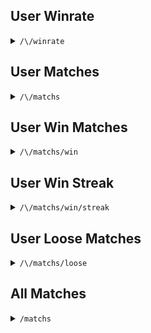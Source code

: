 ## User Winrate

<details>
<summary>
<code>/\<str:user\>/winrate</code>
</summary>

### Entrypoint

`GET /\<user\>/winrate`

### Parameters

- `user`: The username for which winrate is to be calculated.

### Returns

- A JSON response containing the winrate of the specified user.

#### Success

If the request is successful, the server responds with a JSON object containing the winrate of the user and a `200 OK` HTTP status code.

#### Errors

- **User Existence Check**: It checks if the provided user exists. If the user does not exist, it returns a `404 Not Found` response with an error message.

### Notes

- This function is decorated with `@require_http_methods(["GET"])` to ensure that it only accepts GET requests.
- The winrate is calculated based on the number of matches won and lost by the user.
- If there are no matches lost, the winrate is considered as 100%.
- If there are no matches won, the winrate is considered as 0%.
- The winrate is calculated as the ratio of matches won to matches lost, multiplied by 100.
</details>

## User Matches

<details>
<summary>
<code>/\<str:user\>/matchs</code>
</summary>

### Entrypoint

`GET /\<user\>/matchs`

### Parameters

- `user`: The username for which matches are to be retrieved.

### Returns

- A JSON response containing the matches involving the specified user.

#### Success

If the request is successful, the server responds with a JSON object containing the matches involving the user and a `200 OK` HTTP status code.

#### Errors

- **User Existence Check**: It checks if the provided user exists. If the user does not exist, it returns a `404 Not Found` response with an error message.

### Notes

- This function is decorated with `@require_http_methods(["GET"])` to ensure that it only accepts GET requests.
- The matches are retrieved based on the specified user participating as either player1 or player2.
</details>

## User Win Matches

<details>
<summary>
<code>/\<str:user\>/matchs/win</code>
</summary>

### Entrypoint

`GET /\<user\>/matchs/win`

### Parameters

- `user`: The username for which winning matches are to be retrieved.

### Returns

- A JSON response containing the winning matches of the specified user.

#### Success

If the request is successful, the server responds with a JSON object containing the winning matches of the user and a `200 OK` HTTP status code.

#### Errors

- **User Existence Check**: It checks if the provided user exists. If the user does not exist, it returns a `404 Not Found` response with an error message.

### Notes

- This function is decorated with `@require_http_methods(["GET"])` to ensure that it only accepts GET requests.
- The winning matches are retrieved based on the specified user being the winner.
</details>


## User Win Streak

<details>
<summary>
<code>/\<str:user\>/matchs/win/streak</code>
</summary>

### Entrypoint

`GET /\<user\>/matchs/win/streak`

### Parameters

- `user`: The username for which the win streak is to be calculated.

### Returns

- A JSON response containing the win streak of the specified user.

#### Success

If the request is successful, the server responds with a JSON object containing the win streak of the user and a `200 OK` HTTP status code.

#### Errors

- **User Existence Check**: It checks if the provided user exists. If the user does not exist, it returns a `404 Not Found` response with an error message.

### Notes

- The win streak is calculated as the longest sequence of consecutive wins by the user.
- This function does not require the `@require_http_methods(["GET"])` decorator as it only accepts GET requests by default.
- The win streak is determined by analyzing the match history of the specified user.
</details>

## User Loose Matches

<details>
<summary>
<code>/\<str:user\>/matchs/loose</code>
</summary>

### Entrypoint

`GET /\<user\>/matchs/loose`

### Parameters

- `user`: The username for which losing matches are to be retrieved.

### Returns

- A JSON response containing the losing matches of the specified user.

#### Success

If the request is successful, the server responds with a JSON object containing the losing matches of the user and a `200 OK` HTTP status code.

#### Errors

- **User Existence Check**: It checks if the provided user exists. If the user does not exist, it returns a `404 Not Found` response with an error message.

### Notes

- This function is decorated with `@require_http_methods(["GET"])` to ensure that it only accepts GET requests.
- The losing matches are retrieved based on the specified user being the loser.
</details>

## All Matches

<details>
<summary>
<code>/matchs</code>
</summary>

### Entrypoint

`GET /matchs`

### Returns

- A JSON response containing all matches.

#### Success

If the request is successful, the server responds with a JSON object containing all matches and a `200 OK` HTTP status code.

### Notes

- This function is decorated with `@require_http_methods(["GET"])` to ensure that it only accepts GET requests.
- All matches from the database are retrieved and returned as a JSON response.
</details>
